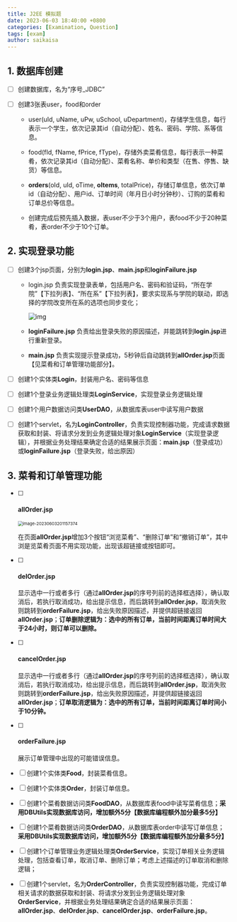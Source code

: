 ```yaml
---
title: J2EE 模拟题
date: 2023-06-03 18:40:00 +0800
categories: [Examination, Question]
tags: [exam]
author: saikaisa
---
```

## 1. 数据库创建

- [ ] 创建数据库，名为“序号_JDBC”

- [ ] 创建3张表user，food和order

  - user(uId, uName, uPw, uSchool, uDepartment)，存储学生信息，每行表示一个学生，依次记录其id（自动分配）、姓名、密码、学院、系等信息。

  - food(fId, fName, fPrice, fType)，存储外卖菜肴信息，每行表示一种菜肴，依次记录其id（自动分配）、菜肴名称、单价和类型（在售、停售、缺货）等信息。

  - **orders**(oId, uId, oTime, **oItems**, totalPrice)，存储订单信息，依次订单id（自动分配）、用户id、订单时间（年月日小时分钟秒）、订购的菜肴和订单总价等信息。

  - 创建完成后预先插入数据，表user不少于3个用户，表food不少于20种菜肴，表order不少于10个订单。

	[^扣分项]: 【少设计一个表，扣5分；少一个截图，扣5分；数据类型不合适，每个字段扣1分，单个表最多扣3分；数据条目不满足要求，单个表扣1分；本功能点最多扣15分】



## 2. 实现登录功能

- [ ] 创建3个jsp页面，分别为**login.jsp**、**main.jsp**和**loginFailure.jsp**

  - login.jsp 负责实现登录表单，包括用户名、密码和验证码，“所在学院”【下拉列表】、“所在系”【下拉列表】，要求实现系与学院的联动，即选择的学院改变所在系的选项也同步变化；

    ![img](http://pics.saikaisa.top/clip_image002.png)

  - **loginFailure.jsp** 负责给出登录失败的原因描述，并能跳转到**login.jsp**进行重新登录。

  - **main.jsp** 负责实现提示登录成功，5秒钟后自动跳转到**allOrder.jsp**页面【见菜肴和订单管理功能部分】。

- [ ] 创建1个实体类**Login**，封装用户名、密码等信息
- [ ] 创建1个登录业务逻辑处理类**LoginService**，实现登录业务逻辑处理
- [ ] 创建1个用户数据访问类**UserDAO**，从数据库表user中读写用户数据
- [ ] 创建1个servlet，名为**LoginController**，负责实现控制器功能，完成请求数据获取和封装、将请求分发到业务逻辑处理对象**LoginService**（实现登录逻辑），并根据业务处理结果确定合适的结果展示页面：**main.jsp**（登录成功）或**loginFailure.jsp**（登录失败，给出原因）

	[^扣分项]: 【缺少能表明该功能点实现的截图，扣15分；表明该功能点实现的截图逻辑性不强，扣10分；缺少Login、LoginService、UserDAO、LoginController，每个扣5分；代码功能实现不正确，每个扣5分；资源命名不正确，每个扣1分；本功能点最多扣35分】



## 3. 菜肴和订单管理功能

- [ ] #### allOrder.jsp

	<img src="http://pics.saikaisa.top/image-20230603201157374.png" alt="image-20230603201157374" style="zoom:67%;" />

	在页面**allOrder.jsp**增加3个按钮“浏览菜肴”、“删除订单”和“撤销订单”，其中浏是览菜肴页面不用实现功能，出现该超链接或按钮即可。

	[^扣分点]: 【不显示当前用户名，扣3分；中文乱码，扣3分；订单时间错乱，扣3分；缺少该功能点截图，扣10分；表明该功能点实现的截图逻辑性不强，扣3分；缺少Order、Food、OrderDAO、FoodDAO、OrderService、OrderController，每个扣3分；代码功能实现不正确，每个扣3分；资源命名不正确，每个扣1分；本功能点最多扣25分】

- [ ] 	#### delOrder.jsp

	显示选中一行或者多行（通过**allOrder.jsp**的序号列前的选择框选择），确认取消后，若执行取消成功，给出提示信息，而后跳转到**allOrder.jsp**，取消失败则跳转到**orderFailure.jsp**，给出失败原因描述，并提供超链接返回**allOrder.jsp**；**订单删除逻辑为：选中的所有订单，当前时间距离订单时间大于24小时，则订单可以删除。**

- [ ] #### cancelOrder.jsp

	显示选中一行或者多行（通过**allOrder.jsp**的序号列前的选择框选择），确认取消后，若执行取消成功，给出提示信息，而后跳转到**allOrder.jsp**，取消失败则跳转到**orderFailure.jsp**，给出失败原因描述，并提供超链接返回**allOrder.jsp**；**订单取消逻辑为：选中的所有订单，当前时间距离订单时间小于10分钟。**

- [ ] #### orderFailure.jsp

  展示订单管理中出现的可能错误信息。

  

- [ ] 创建1个实体类**Food**，封装菜肴信息。
- [ ] 创建1个实体类**Order**，封装订单信息。
- [ ] 创建1个菜肴数据访问类**FoodDAO**，从数据库表food中读写菜肴信息；**采用DBUtils实现数据库访问，增加额外5分【数据库编程额外加分最多5分】**
- [ ] 创建1个菜肴数据访问类**OrderDAO**，从数据库表order中读写订单信息；**采用DBUtils实现数据库访问，增加额外5分【数据库编程额外加分最多5分】**
- [ ] 创建1个订单管理业务逻辑处理类**OrderService**，实现订单相关业务逻辑处理，包括查看订单，取消订单、删除订单；考虑上述描述的订单取消和删除逻辑；
- [ ] 创建1个servlet，名为**OrderController**，负责实现控制器功能，完成订单相关请求的数据获取和封装、将请求分发到业务逻辑处理对象**OrderService**，并根据业务处理结果确定合适的结果展示页面：**allOrder.jsp**、**delOrder.jsp**、**cancelOrder.jsp**、**orderFailure.jsp**。





